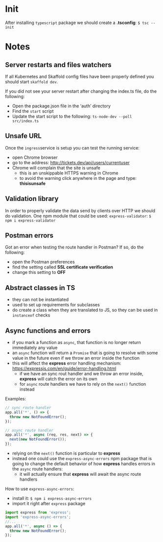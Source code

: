 # Init

After installing `typescript` package we should create a **.tsconfig**:
`$ tsc --init`

# Notes

## Server restarts and files watchers

If all Kubernetes and Skaffold config files have been properly defined you should start `skaffold dev`.

If you did not see your server restart after changing the index.ts file, do the following:

- Open the package.json file in the ‘auth’ directory
- Find the `start` script
- Update the start script to the following: `ts-node-dev --poll src/index.ts`

## Unsafe URL

Once the `ingress`service is setup you can test the running service:

- open Chrome browser
- go to the address: http://tickets.dev/api/users/currentuser
- Chrome will complain that the site is unsafe
  - this is an unskippable HTTPS warning in Chrome
  - to avoid the warning click anywhere in the page and type: **thisisunsafe**

## Validation library

In order to properly validate the data send by clients over HTTP we should do validation.
One npm module that could be used: `express-validator`:
`$ npm i express-validator`

## Postman errors

Got an error when testing the route handler in Postman? If so, do the following:

- open the Postman preferences
- find the setting called **SSL certificate verification**
- change this setting to **OFF**

## Abstract classes in TS

- they can not be instantiated
- used to set up requirements for subclasses
- do create a class when they are translated to JS, so they can be used in `instanceof` checks

## Async functions and errors

- if you mark a function as `async`, that function is no longer return immediately any value
- an `async` function will return a `Promise` that is going to resolve with some value in the future even if we throw an error inside the function
- this will affect the **express** error handling mechanism: https://expressjs.com/en/guide/error-handling.html
  - if we have an sync rout handler and we throw an error inside, **express** will catch the error on its own
  - for `async` route handlers we have to rely on the `next()` function instead

Examples:

```ts
// sync route handler
app.all('*', () => {
  throw new NotFoundError();
});
```

```ts
// async route handler
app.all('*', async (req, res, next) => {
  next(new NotFoundError());
});
```

- relying on the `next()` function is particular to **express**
- instead one could use the `express-async-errors` npm package that is going to change the default behavior of how **express** handles errors in the `async` route handlers:
  - it will actually ensure that **express** will await the async route handlers

How to use `express-async-errors`:

- install it: `$ npm i express-async-errors`
- import it right after `express` package

```ts
import express from 'express';
import 'express-async-errors';
//...
app.all('*', async () => {
  throw new NotFoundError();
});
```
